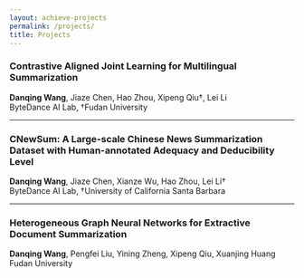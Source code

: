 ```yaml
---
layout: achieve-projects
permalink: /projects/
title: Projects
---
```


### Contrastive Aligned Joint Learning for Multilingual Summarization
**Danqing Wang**, Jiaze Chen, Hao Zhou, Xipeng Qiu†, Lei Li   
ByteDance AI Lab, †Fudan University  
<a href=""><i class="fa fa-file-alt"></i></a>
<a href="https://github.com/dqwang122/CALMS"><i class="fab fa-github"></i></a>
<a href=""><i class="fab fa-google-drive"></i></a>
<a href="/blogs/CALMS/"><i class="fas fa-arrow-circle-right"></i></a>


***

### CNewSum: A Large-scale Chinese News Summarization Dataset with Human-annotated Adequacy and Deducibility Level
**Danqing Wang**, Jiaze Chen, Xianze Wu, Hao Zhou, Lei Li†  
ByteDance AI Lab, †University of California Santa Barbara  
<a href=""><i class="fa fa-file-alt"></i></a>
<a href="https://drive.google.com/drive/folders/1yNVrhRvG8DAB3FBjmnynI-v95lrsJNRP?usp=sharing"><i class="fab fa-google-drive"></i></a>
<a href="/projects/CNewSum/"><i class="fas fa-database"></i></a>
<a href="/blogs/CNewSum/"><i class="fas fa-arrow-circle-right"></i></a>

***

### Heterogeneous Graph Neural Networks for Extractive Document Summarization
**Danqing Wang**, Pengfei Liu, Yining Zheng, Xipeng Qiu, Xuanjing Huang  
Fudan University  
<a href="https://arxiv.org/abs/2004.12393"><i class="fa fa-file-alt"></i></a>
<a href="https://github.com/dqwang122/HeterSumGraph"><i class="fab fa-github"></i></a>
<a href="http://slideslive.com/38929003"><i class="fab fa-youtube"></i></a>
<a href="/blogs/HSG/"><i class="fas fa-arrow-circle-right"></i></a>
